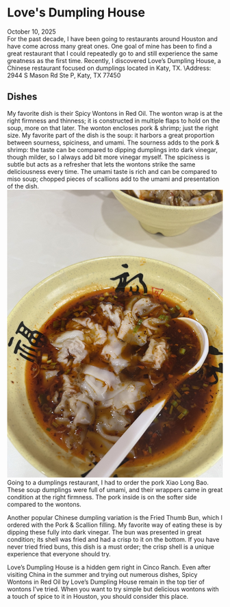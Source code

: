 # Love's Dumpling House
October 10, 2025\
For the past decade, I have been going to restaurants around Houston and have come across many great ones. One goal of mine has been to find a great restaurant that I could repeatedly go to and still experience the same greatness as the first time. Recently, I discovered Love’s Dumpling House, a Chinese restaurant focused on dumplings located in Katy, TX. \Address: 2944 S Mason Rd Ste P, Katy, TX 77450
## Dishes
My favorite dish is their Spicy Wontons in Red Oil. The wonton wrap is at the right firmness and thinness; it is constructed in multiple flaps to hold on the soup, more on that later. The wonton encloses pork & shrimp; just the right size. My favorite part of the dish is the soup: it harbors a great proportion between sourness, spiciness, and umami. The sourness adds to the pork & shrimp: the taste can be compared to dipping dumplings into dark vinegar, though milder, so I always add bit more vinegar myself. The spiciness is subtle but acts as a refresher that lets the wontons strike the same deliciousness every time. The umami taste is rich and can be compared to miso soup; chopped pieces of scallions add to the umami and presentation of the dish. 
![Spicy Wontons](/images/spicyWonton.jpeg?raw=true "Spicy Wontons in Red Oil that I ordered")
Going to a dumplings restaurant, I had to order the pork Xiao Long Bao. These soup dumplings were full of umami, and their wrappers came in great condition at the right firmness. The pork inside is on the softer side compared to the wontons.  

Another popular Chinese dumpling variation is the Fried Thumb Bun, which I ordered with the Pork & Scallion filling. My favorite way of eating these is by dipping these fully into dark vinegar. The bun was presented in great condition; its shell was fried and had a crisp to it on the bottom. If you have never tried fried buns, this dish is a must order; the crisp shell is a unique experience that everyone should try. 

Love’s Dumpling House is a hidden gem right in Cinco Ranch. Even after visiting China in the summer and trying out numerous dishes, Spicy Wontons in Red Oil by Love’s Dumpling House remain in the top tier of wontons I’ve tried. When you want to try simple but delicious wontons with a touch of spice to it in Houston, you should consider this place.  
